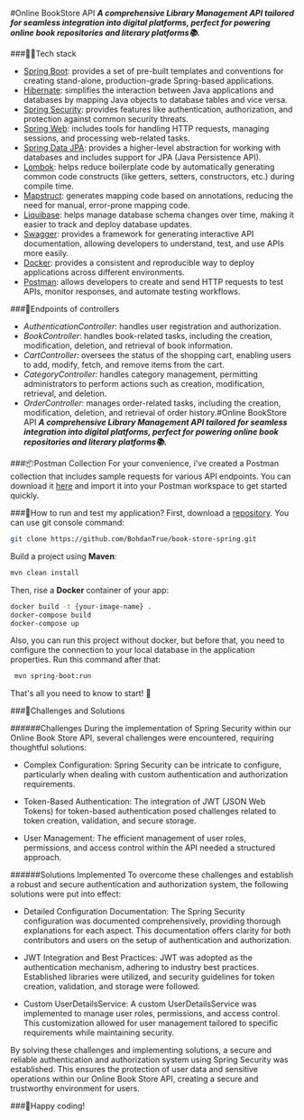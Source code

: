 #Online BookStore API
___A comprehensive Library Management API tailored for seamless integration into digital platforms, perfect for powering online book repositories and literary platforms📚.___

###👨‍💻Tech stack
- [Spring Boot](https://spring.io/projects/spring-boot/): provides a set of pre-built templates and conventions for creating stand-alone, production-grade Spring-based applications.
- [Hibernate](https://hibernate.org/): simplifies the interaction between Java applications and databases by mapping Java objects to database tables and vice versa.
- [Spring Security](https://spring.io/projects/spring-security/): provides features like authentication, authorization, and protection against common security threats.
- [Spring Web](https://spring.io/projects/spring-ws/): includes tools for handling HTTP requests, managing sessions, and processing web-related tasks.
- [Spring Data JPA](https://spring.io/projects/spring-data-jpa/): provides a higher-level abstraction for working with databases and includes support for JPA (Java Persistence API).
- [Lombok](https://projectlombok.org/): helps reduce boilerplate code by automatically generating common code constructs (like getters, setters, constructors, etc.) during compile time.
- [Mapstruct](https://mapstruct.org/): generates mapping code based on annotations, reducing the need for manual, error-prone mapping code.
- [Liquibase](https://www.liquibase.com/): helps manage database schema changes over time, making it easier to track and deploy database updates.
- [Swagger](https://swagger.io/): provides a framework for generating interactive API documentation, allowing developers to understand, test, and use APIs more easily.
- [Docker](https://www.docker.com/): provides a consistent and reproducible way to deploy applications across different environments.
- [Postman](https://www.postman.com/): allows developers to create and send HTTP requests to test APIs, monitor responses, and automate testing workflows.

###🚦Endpoints of controllers
- _AuthenticationController_: handles user registration and authorization.
- _BookController_: handles book-related tasks, including the creation, modification, deletion, and retrieval of book information.
- _CartController_: oversees the status of the shopping cart, enabling users to add, modify, fetch, and remove items from the cart.
- _CategoryController_: handles category management, permitting administrators to perform actions such as creation, modification, retrieval, and deletion.
- _OrderController_: manages order-related tasks, including the creation, modification, deletion, and retrieval of order history.#Online BookStore API
  ___A comprehensive Library Management API tailored for seamless integration into digital platforms, perfect for powering online book repositories and literary platforms📚.___


###📦Postman Collection
For your convenience, i've created a Postman collection that includes sample requests for various API endpoints. You can download it [here](https://www.postman.com/navigation-administrator-66332846/workspace/workspace/collection/31486926-0ced58cf-7634-4bf9-ad03-a78840858135?action=share&creator=31486926) and import it into your Postman workspace to get started quickly.

###🧐How to run and test my application?
First, download a [repository](https://github.com/BohdanTrue/book-store-spring).
You can use git console command:

```bash
git clone https://github.com/BohdanTrue/book-store-spring.git
```

Build a project using **Maven**:
```bash
mvn clean install
```
Then, rise a **Docker** container of your app:
```bash
docker build -t {your-image-name} .
docker-compose build
docker-compose up
```
Also, you can run this project without docker, but before that, you need to configure the connection to your local database in the application properties. Run this command after that:
```bash
 mvn spring-boot:run
```

That's all you need to know to start! 🎉

###🥊Challenges and Solutions

######Challenges
During the implementation of Spring Security within our Online Book Store API, several challenges were encountered, requiring thoughtful solutions:

- Complex Configuration: Spring Security can be intricate to configure, particularly when dealing with custom authentication and authorization requirements.

- Token-Based Authentication: The integration of JWT (JSON Web Tokens) for token-based authentication posed challenges related to token creation, validation, and secure storage.

- User Management: The efficient management of user roles, permissions, and access control within the API needed a structured approach.

######Solutions Implemented
To overcome these challenges and establish a robust and secure authentication and authorization system, the following solutions were put into effect:

- Detailed Configuration Documentation: The Spring Security configuration was documented comprehensively, providing thorough explanations for each aspect. This documentation offers clarity for both contributors and users on the setup of authentication and authorization.

- JWT Integration and Best Practices: JWT was adopted as the authentication mechanism, adhering to industry best practices. Established libraries were utilized, and security guidelines for token creation, validation, and storage were followed.

- Custom UserDetailsService: A custom UserDetailsService was implemented to manage user roles, permissions, and access control. This customization allowed for user management tailored to specific requirements while maintaining security.

By solving these challenges and implementing solutions, a secure and reliable authentication and authorization system using Spring Security was established. This ensures the protection of user data and sensitive operations within our Online Book Store API, creating a secure and trustworthy environment for users.

###🎯Happy coding!
